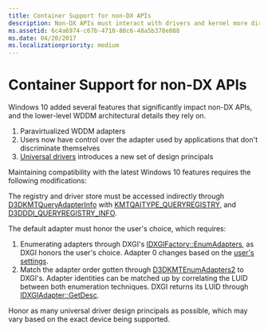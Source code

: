 ```yaml
---
title: Container Support for non-DX APIs
description: Non-DX APIs must interact with drivers and kernel more directly, so they are exposed to more complications
ms.assetid: 6c4a6974-c67b-4710-80c6-48a5b378e088
ms.date: 04/20/2017
ms.localizationpriority: medium
---
```


# Container Support for non-DX APIs

Windows 10 added several features that significantly impact non-DX APIs,
and the lower-level WDDM architectural details they rely on.
1. Paravirtualized WDDM adapters 
2. Users now have control over the adapter used by applications that don't discriminate themselves
3. [Universal drivers](https://docs.microsoft.com/en-us/windows-hardware/drivers/develop/getting-started-with-universal-drivers) introduces a new set of design principals

Maintaining compatibility with the latest Windows 10 features requires the following modifications:

The registry and driver store must be accessed indirectly through
[D3DKMTQueryAdapterInfo](https://docs.microsoft.com/en-us/windows-hardware/drivers/ddi/content/d3dkmthk/nf-d3dkmthk-d3dkmtqueryadapterinfo)
with 
[KMTQAITYPE_QUERYREGISTRY](https://docs.microsoft.com/en-us/windows-hardware/drivers/ddi/content/d3dkmthk/ne-d3dkmthk-_kmtqueryadapterinfotype),
and [D3DDDI_QUERYREGISTRY_INFO](https://docs.microsoft.com/en-us/windows-hardware/drivers/ddi/content/d3dukmdt/ns-d3dukmdt-_d3dddi_queryregistry_info).

The default adapter must honor the user's choice, which requires:
1. Enumerating adapters through DXGI's [IDXGIFactory::EnumAdapters](https://docs.microsoft.com/en-us/windows/desktop/api/dxgi/nf-dxgi-idxgifactory-enumadapters),
as DXGI honors the user's choice. 
Adapter 0 changes based on the [user's settings](https://blogs.windows.com/windowsexperience/2018/02/07/announcing-windows-10-insider-preview-build-17093-pc/).
2. Match the adapter order gotten through [D3DKMTEnumAdapters2](https://docs.microsoft.com/en-us/windows-hardware/drivers/ddi/content/d3dkmthk/nf-d3dkmthk-d3dkmtenumadapters2) to DXGI's.
Adapter identities can be matched up by correlating the LUID between both enumeration techniques.
DXGI returns its LUID through [IDXGIAdapter::GetDesc](https://docs.microsoft.com/en-us/windows/desktop/api/dxgi/nf-dxgi-idxgiadapter-getdesc).

Honor as many universal driver design principals as possible, which may vary based on the exact device being supported.
